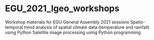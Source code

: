 # EGU_2021_lgeo_workshops
Workshop materials for EGU General Assembly 2021 sessions Spatio-temporal trend analysis of spatial climate data (temperature and rainfall) using Python Satellite image processing using Python programming
